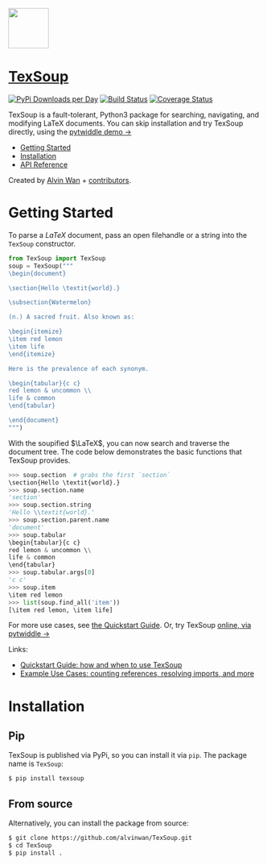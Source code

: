<a href="https://texsoup.alvinwan.com"><img src="https://user-images.githubusercontent.com/2068077/55692228-b7f92d00-595a-11e9-93a2-90090a361d12.png" width="80px"></a>

# [TexSoup](https://texsoup.alvinwan.com)

[![PyPi Downloads per Day](https://img.shields.io/pypi/dm/texsoup.svg)](https://pypi.python.org/pypi/TexSoup/)
[![Build Status](https://travis-ci.org/alvinwan/TexSoup.svg?branch=master)](https://travis-ci.org/alvinwan/TexSoup)
[![Coverage Status](https://coveralls.io/repos/github/alvinwan/TexSoup/badge.svg?branch=master)](https://coveralls.io/github/alvinwan/TexSoup?branch=master)

TexSoup is a fault-tolerant, Python3 package for searching, navigating, and modifying LaTeX documents. You can skip installation and try TexSoup directly, using the [pytwiddle demo &rarr;](https://pytwiddle.com/?id=example:latex.py)

- [Getting Started](https://github.com/alvinwan/TexSoup#Getting-Started)
- [Installation](https://github.com/alvinwan/TexSoup#Installation)
- [API Reference](http://texsoup.alvinwan.com/docs/data.html)

Created by [Alvin Wan](http://alvinwan.com) + [contributors](https://github.com/alvinwan/TexSoup/graphs/contributors).

# Getting Started

To parse a $LaTeX$ document, pass an open filehandle or a string into the
`TexSoup` constructor.

``` python
from TexSoup import TexSoup
soup = TexSoup("""
\begin{document}

\section{Hello \textit{world}.}

\subsection{Watermelon}

(n.) A sacred fruit. Also known as:

\begin{itemize}
\item red lemon
\item life
\end{itemize}

Here is the prevalence of each synonym.

\begin{tabular}{c c}
red lemon & uncommon \\
life & common
\end{tabular}

\end{document}
""")
```

With the soupified $\LaTeX$, you can now search and traverse the document tree.
The code below demonstrates the basic functions that TexSoup provides.

```python
>>> soup.section  # grabs the first `section`
\section{Hello \textit{world}.}
>>> soup.section.name
'section'
>>> soup.section.string
'Hello \\textit{world}.'
>>> soup.section.parent.name
'document'
>>> soup.tabular
\begin{tabular}{c c}
red lemon & uncommon \\
life & common
\end{tabular}
>>> soup.tabular.args[0]
'c c'
>>> soup.item
\item red lemon
>>> list(soup.find_all('item'))
[\item red lemon, \item life]
```

For more use cases, see [the Quickstart Guide](https://texsoup.alvinwan.com/docs/quickstart.html). Or, try TexSoup [online, via pytwiddle &rarr;](https://pytwiddle.com/?id=example:latex.py)

Links:

- [Quickstart Guide: how and when to use TexSoup](http://texsoup.alvinwan.com/docs/quickstart.html)
- [Example Use Cases: counting references, resolving imports, and more](https://github.com/alvinwan/TexSoup/tree/master/examples)

# Installation

## Pip

TexSoup is published via PyPi, so you can install it via `pip`. The package
name is `TexSoup`:

```bash
$ pip install texsoup
```

## From source

Alternatively, you can install the package from source:

```bash
$ git clone https://github.com/alvinwan/TexSoup.git
$ cd TexSoup
$ pip install .
```
